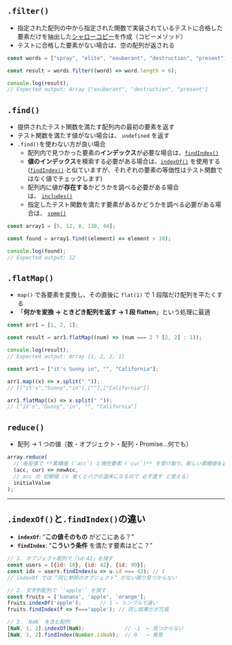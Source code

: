 ## `.filter()`
- 指定された配列の中から指定された関数で実装されているテストに合格した要素だけを抽出した[シャローコピー](https://developer.mozilla.org/ja/docs/Glossary/Shallow_copy)を作成（コピーメソッド）
- テストに合格した要素がない場合は、空の配列が返される

```js
const words = ["spray", "elite", "exuberant", "destruction", "present"];

const result = words.filter((word) => word.length > 6);

console.log(result);
// Expected output: Array ["exuberant", "destruction", "present"]
```

## `.find()`
- 提供されたテスト関数を満たす配列内の最初の要素を返す
- テスト関数を満たす値がない場合は、 `undefined` を返す
- `.find()`を使わない方が良い場合
	- 配列内で見つかった要素の**インデックス**が必要な場合は、[`findIndex()`](https://developer.mozilla.org/ja/docs/Web/JavaScript/Reference/Global_Objects/Array/findIndex) 
	- **値のインデックス**を検索する必要がある場合は、[`indexOf()`](https://developer.mozilla.org/ja/docs/Web/JavaScript/Reference/Global_Objects/Array/indexOf) を使用する([`findIndex()`](https://developer.mozilla.org/ja/docs/Web/JavaScript/Reference/Global_Objects/Array/findIndex) と似ていますが、それぞれの要素の等価性はテスト関数ではなく値でチェックします)
	- 配列内に値が**存在する**かどうかを調べる必要がある場合は、 [`includes()`](https://developer.mozilla.org/ja/docs/Web/JavaScript/Reference/Global_Objects/Array/includes) 
	- 指定したテスト関数を満たす要素があるかどうかを調べる必要がある場合は、 [`some()`](https://developer.mozilla.org/ja/docs/Web/JavaScript/Reference/Global_Objects/Array/some)

```js
const array1 = [5, 12, 8, 130, 44];

const found = array1.find((element) => element > 10);

console.log(found);
// Expected output: 12
```

## `.flatMap()`
- `map()` で各要素を変換し、その直後に `flat(1)` で 1 段階だけ配列を平たくする
- 「**何かを変換 → ときどき配列を返す → 1 段 flatten**」という処理に最適
```js
const arr1 = [1, 2, 1];

const result = arr1.flatMap((num) => (num === 2 ? [2, 2] : 1));

console.log(result);
// Expected output: Array [1, 2, 2, 1]
```

```js
const arr1 = ["it's Sunny in", "", "California"];

arr1.map((x) => x.split(" "));
// [["it's","Sunny","in"],[""],["California"]]

arr1.flatMap((x) => x.split(" "));
// ["it's","Sunny","in", "", "California"]
```

## `reduce()`
- 配列 → 1 つの値（数・オブジェクト・配列・Promise…何でも）

```js
array.reduce(
  // 各反復で **累積値 (`acc`) と現在要素 (`cur`)** を受け取り、新しい累積値を返す
  (acc, cur) => newAcc,
  // acc の 初期値（※ 省くとバグの温床になるので 必ず渡す と覚える）
  initialValue
);

```

---
## `.indexOf()`と`.findIndex()`の違い
- **`indexOf`**: “**この値そのもの** がどこにある？”
- **`findIndex`**: “**こういう条件** を満たす要素はどこ？”

```js
// 1. オブジェクト配列で「id:42」を探す
const users = [{id: 10}, {id: 42}, {id: 99}];
const idx = users.findIndex(u => u.id === 42); // 1
// indexOf では “同じ参照のオブジェクト” がない限り見つからない

// 2. 文字列配列で `'apple'` を探す
const fruits = ['banana', 'apple', 'orange'];
fruits.indexOf('apple');      // 1 ← シンプルで速い
fruits.findIndex(f => f==='apple'); // 同じ結果だが冗長

// 3. `NaN` を含む配列
[NaN, 1, 2].indexOf(NaN);             // -1  ← 見つからない
[NaN, 1, 2].findIndex(Number.isNaN);  // 0   ← 発見
```
